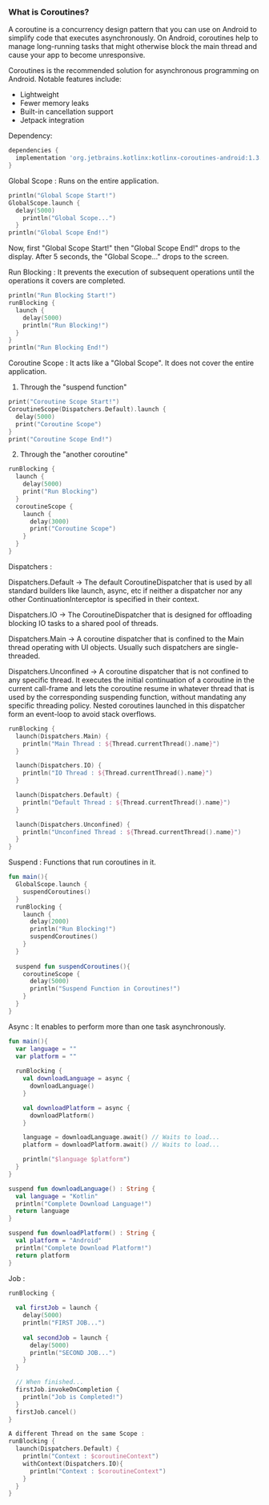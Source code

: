 ### What is Coroutines?
<p>A coroutine is a concurrency design pattern that you can use on Android to simplify code that executes asynchronously. On Android, coroutines help to manage long-running tasks that might otherwise block the main thread and cause your app to become unresponsive.</p>

<p>Coroutines is the recommended solution for asynchronous programming on Android. Notable features include:</p>
<ul>
  <li>Lightweight</li>
  <li>Fewer memory leaks</li>
  <li>Built-in cancellation support</li>
  <li>Jetpack integration</li>
</ul>

Dependency:
```gradle
dependencies {
  implementation 'org.jetbrains.kotlinx:kotlinx-coroutines-android:1.3.9'
}
```

Global Scope : Runs on the entire application.
```kotlin
println("Global Scope Start!")
GlobalScope.launch {
  delay(5000)
    println("Global Scope...")
  }
println("Global Scope End!")
```
Now, first "Global Scope Start!" then "Global Scope End!" drops to the display. After 5 seconds, the "Global Scope..." drops to the screen.

Run Blocking : It prevents the execution of subsequent operations until the operations it covers are completed.
```kotlin
println("Run Blocking Start!")
runBlocking {
  launch {
    delay(5000)
    println("Run Blocking!")
  }
}
println("Run Blocking End!")
```

Coroutine Scope : It acts like a "Global Scope". It does not cover the entire application.
1. Through the "suspend function"
```kotlin
print("Coroutine Scope Start!")
CoroutineScope(Dispatchers.Default).launch {
  delay(5000)
  print("Coroutine Scope")
}
print("Coroutine Scope End!")
```
2. Through the "another coroutine"
```kotlin
runBlocking {
  launch {
    delay(5000)
    print("Run Blocking")
  }
  coroutineScope {
    launch {
      delay(3000)
      print("Coroutine Scope")
    }
  }
}
```

Dispatchers : 
<p>Dispatchers.Default    -> The default CoroutineDispatcher that is used by all standard builders like launch, async, etc if neither a dispatcher nor any other                                  ContinuationInterceptor is specified in their context.</p>
<p>Dispatchers.IO         -> The CoroutineDispatcher that is designed for offloading blocking IO tasks to a shared pool of threads.</p>
<p>Dispatchers.Main       -> A coroutine dispatcher that is confined to the Main thread operating with UI objects. Usually such dispatchers are single-threaded.</p>
<p>Dispatchers.Unconfined -> A coroutine dispatcher that is not confined to any specific thread. It executes the initial continuation of a coroutine in the current                              call-frame and lets the coroutine resume in whatever thread that is used by the corresponding suspending function, without mandating                                any specific threading policy. Nested coroutines launched in this dispatcher form an event-loop to avoid stack overflows.</p>

```kotlin
runBlocking {
  launch(Dispatchers.Main) {
    println("Main Thread : ${Thread.currentThread().name}")
  }

  launch(Dispatchers.IO) {
    println("IO Thread : ${Thread.currentThread().name}")
  }

  launch(Dispatchers.Default) {
    println("Default Thread : ${Thread.currentThread().name}")
  }

  launch(Dispatchers.Unconfined) {
    println("Unconfined Thread : ${Thread.currentThread().name}")
  }
}
```

Suspend : Functions that run coroutines in it.
```kotlin
fun main(){
  GlobalScope.launch {
    suspendCoroutines()
  }
  runBlocking {
    launch {
      delay(2000)
      println("Run Blocking!")
      suspendCoroutines()
    }
  }
  
  suspend fun suspendCoroutines(){
    coroutineScope {
      delay(5000)
      println("Suspend Function in Coroutines!")
    }
  }
}  
```
Async : It enables to perform more than one task asynchronously.
```kotlin
fun main(){
  var language = ""
  var platform = ""
        
  runBlocking {
    val downloadLanguage = async {
      downloadLanguage()
    }

    val downloadPlatform = async {
      downloadPlatform()
    }

    language = downloadLanguage.await() // Waits to load...
    platform = downloadPlatform.await() // Waits to load...

    println("$language $platform")
  }
}

suspend fun downloadLanguage() : String {
  val language = "Kotlin"
  println("Complete Download Language!")
  return language
}

suspend fun downloadPlatform() : String {
  val platform = "Android"
  println("Complete Download Platform!")
  return platform
}
```

Job : 
```kotlin
runBlocking {
  
  val firstJob = launch {
    delay(5000)
    println("FIRST JOB...")
    
    val secondJob = launch {
      delay(5000)
      println("SECOND JOB...")
    }
  }

  // When finished...
  firstJob.invokeOnCompletion {
    println("Job is Completed!")
  }
  firstJob.cancel()
}

A different Thread on the same Scope :
runBlocking {
  launch(Dispatchers.Default) {
    println("Context : $coroutineContext")
    withContext(Dispatchers.IO){
      println("Context : $coroutineContext")
    }
  }
}
```
